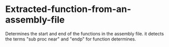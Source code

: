 # Extracted-function-from-an-assembly-file
Determines the start and end of the functions in the assembly file. it detects the terms "sub proc near" and "endp" for function determines.
